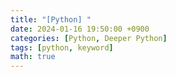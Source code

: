```yaml
---
title: "[Python] "
date: 2024-01-16 19:50:00 +0900
categories: [Python, Deeper Python]
tags: [python, keyword]
math: true
---
```


